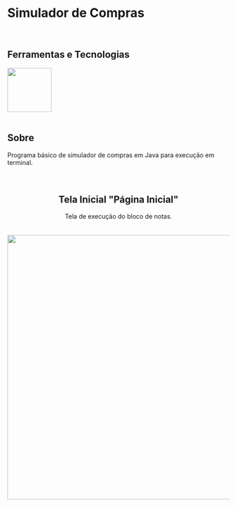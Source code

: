 # Simulador de Compras

<br>

## Ferramentas e Tecnologias
<div >
      <img src="https://cdn.jsdelivr.net/gh/devicons/devicon@latest/icons/java/java-plain-wordmark.svg" width="100" height="100" />
  
          
</div>

<br>

## Sobre
Programa básico de simulador de compras em Java para execução em terminal.
<br>
<br>
<br>

<div align = "center">
      <h2 align="center"> Tela Inicial "Página Inicial" </h2>
      Tela de execução do bloco de notas.
      <br>
      <br>
      <br>
      <img src="https://github.com/user-attachments/assets/61165616-b8f4-47ac-a9ae-676f2d514c78" width= "600"/>
</div>

